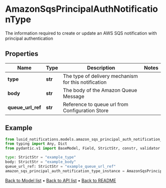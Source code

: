 # AmazonSqsPrincipalAuthNotificationType

The information required to create or update an AWS SQS notification with principal authentication
## Properties
Name | Type | Description | Notes
------------ | ------------- | ------------- | -------------
**type** | **str** | The type of delivery mechanism for this notification | 
**body** | **str** | The body of the Amazon Queue Message | 
**queue_url_ref** | **str** | Reference to queue url from Configuration Store | 
## Example

```python
from lusid_notifications.models.amazon_sqs_principal_auth_notification_type import AmazonSqsPrincipalAuthNotificationType
from typing import Any, Dict
from pydantic.v1 import BaseModel, Field, StrictStr, constr, validator

type: StrictStr = "example_type"
body: StrictStr = "example_body"
queue_url_ref: StrictStr = "example_queue_url_ref"
amazon_sqs_principal_auth_notification_type_instance = AmazonSqsPrincipalAuthNotificationType(type=type, body=body, queue_url_ref=queue_url_ref)

```

[Back to Model list](../README.md#documentation-for-models) &#8226; [Back to API list](../README.md#documentation-for-api-endpoints) &#8226; [Back to README](../README.md)

